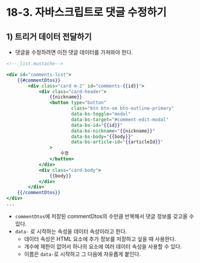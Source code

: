 # 18-3. 자바스크립트로 댓글 수정하기
## 1) 트리거 데이터 전달하기
- 댓글을 수정하려면 이전 댓글 데이터를 가져와야 한다.

```mustache
<!--_list.mustache-->

<div id="comments-list">
    {{#commentDtos}}
        <div class="card m-2" id="comments-{{id}}">
            <div class="card-header">
                {{nickname}}
                <button type="button"
                        class="btn btn-sm btn-outline-primary"
                        data-bs-toggle="modal"
                        data-bs-target="#comment-edit-modal"
                        data-bs-id="{{id}}"
                        data-bs-nickname="{{nickname}}"
                        data-bs-body="{{body}}"
                        data-bs-article-id="{{articleId}}"
                >
                    수정
                </button>
            </div>
            <div class="card-body">
                {{body}}
            </div>
        </div>
    {{/commentDtos}}
</div>
...
```
- `commentDtos`에 저장된 commentDtos의 수만큼 반복해서 댓글 정보를 갖고올 수 있다.
- `data-` 로 시작하는 속성을 데이터 속성이라고 한다.
	- 데이터 속성은 HTML 요소에 추가 정보를 저장하고 싶을 때 사용한다.
	- 개수에 재한이 없어서 하나의 요소에 여러 데이터 속성을 사용할 수 있다.
	- 이름은 `data-`로 시작하고 그 다음에 자유롭게 붙인다.

```javascript

```